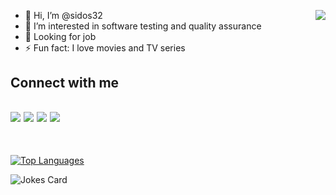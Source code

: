 - 👋 Hi, I’m @sidos32 <img align="right" src="https://orhun.dev/img/crow.png">
- 🌱 I’m interested in software testing and quality assurance
- 👀 Looking for job
- ⚡ Fun fact: I love movies and TV series

## Connect with me 
<a href="https://www.linkedin.com/in/nazif-kyazim-82ab0a186/"><img src="https://img.shields.io/badge/LinkedIn-0077B5?style=for-the-badge&logo=linkedin&logoColor=white"></a>
<a href="mailto:nazif.kyazim96@gmail.com"><img src="https://img.shields.io/badge/Gmail-D14836?style=for-the-badge&logo=gmail&logoColor=white"></a>
<a href="https://steamcommunity.com/id/sidos32/"><img src="https://img.shields.io/badge/Steam-000000?style=for-the-badge&logo=steam&logoColor=white"></a>
<a href="https://open.spotify.com/user/ws37d6q6tpz1o6nnk5sqi6hup"><img src="https://img.shields.io/badge/Spotify-1ED760?&style=for-the-badge&logo=spotify&logoColor=white"></a>
----
<br>

  
[![Top Languages](https://readme-stats-envoy-vc.vercel.app/api/top-langs/?username=sidos32&layout=compact&theme=merko)](https://github.com/sidos32/sidos32)

![Jokes Card](https://readme-jokes.vercel.app/api)
